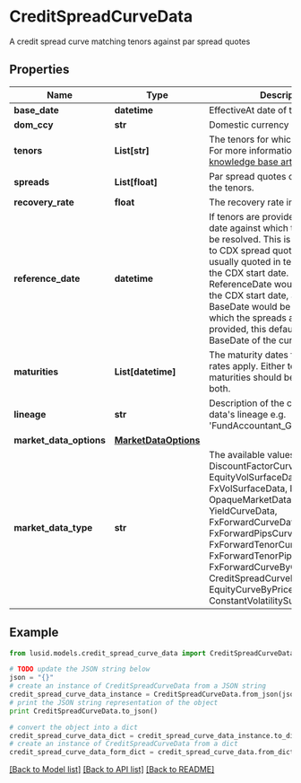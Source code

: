 # CreditSpreadCurveData

A credit spread curve matching tenors against par spread quotes

## Properties
Name | Type | Description | Notes
------------ | ------------- | ------------- | -------------
**base_date** | **datetime** | EffectiveAt date of the quoted rates | 
**dom_ccy** | **str** | Domestic currency of the curve | 
**tenors** | **List[str]** | The tenors for which the rates apply  For more information on tenors, see [knowledge base article KA-02097](https://support.lusid.com/knowledgebase/article/KA-02097) | 
**spreads** | **List[float]** | Par spread quotes corresponding to the tenors. | 
**recovery_rate** | **float** | The recovery rate in default. | 
**reference_date** | **datetime** | If tenors are provided, this is the date against which the tenors will be resolved.  This is of importance to CDX spread quotes, which are usually quoted in tenors relative to the CDX start date.  In this case, the ReferenceDate would be equal to the CDX start date, and the BaseDate would be the date for which the spreads are valid.  If not provided, this defaults to the BaseDate of the curve. | [optional] 
**maturities** | **List[datetime]** | The maturity dates for which the rates apply.  Either tenors or maturities should be provided, not both. | [optional] 
**lineage** | **str** | Description of the complex market data&#39;s lineage e.g. &#39;FundAccountant_GreenQuality&#39;. | [optional] 
**market_data_options** | [**MarketDataOptions**](MarketDataOptions.md) |  | [optional] 
**market_data_type** | **str** | The available values are: DiscountFactorCurveData, EquityVolSurfaceData, FxVolSurfaceData, IrVolCubeData, OpaqueMarketData, YieldCurveData, FxForwardCurveData, FxForwardPipsCurveData, FxForwardTenorCurveData, FxForwardTenorPipsCurveData, FxForwardCurveByQuoteReference, CreditSpreadCurveData, EquityCurveByPricesData, ConstantVolatilitySurface | 

## Example

```python
from lusid.models.credit_spread_curve_data import CreditSpreadCurveData

# TODO update the JSON string below
json = "{}"
# create an instance of CreditSpreadCurveData from a JSON string
credit_spread_curve_data_instance = CreditSpreadCurveData.from_json(json)
# print the JSON string representation of the object
print CreditSpreadCurveData.to_json()

# convert the object into a dict
credit_spread_curve_data_dict = credit_spread_curve_data_instance.to_dict()
# create an instance of CreditSpreadCurveData from a dict
credit_spread_curve_data_form_dict = credit_spread_curve_data.from_dict(credit_spread_curve_data_dict)
```
[[Back to Model list]](../README.md#documentation-for-models) [[Back to API list]](../README.md#documentation-for-api-endpoints) [[Back to README]](../README.md)


